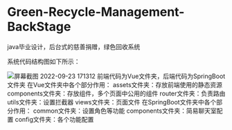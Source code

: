 # Green-Recycle-Management-BackStage
java毕业设计，后台式的慈善捐赠，绿色回收系统

系统代码结构图如下所示：

![屏幕截图 2022-09-23 171312](https://user-images.githubusercontent.com/53884902/191928961-ebcafecf-b87f-42b8-aebc-f0bdc12163b9.jpg)
前端代码为Vue文件夹，后端代码为SpringBoot文件夹
在Vue文件夹中各个部分作用：
  assets文件夹：存放前端使用的静态资源
  components文件夹：存放组件，多个页面中公用的组件
  router文件夹：负责路由
  utils文件夹：设置拦截器
  views文件夹：页面文件
在SpringBoot文件夹中各个部分作用：
  common文件夹：设置角色等功能
  components文件夹：简易聊天室配置
  config文件夹：各个功能配置
  

